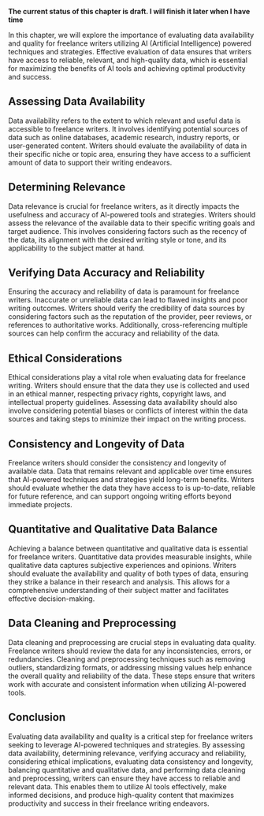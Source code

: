 **The current status of this chapter is draft. I will finish it later when I have time**

In this chapter, we will explore the importance of evaluating data availability and quality for freelance writers utilizing AI (Artificial Intelligence) powered techniques and strategies. Effective evaluation of data ensures that writers have access to reliable, relevant, and high-quality data, which is essential for maximizing the benefits of AI tools and achieving optimal productivity and success.

Assessing Data Availability
---------------------------

Data availability refers to the extent to which relevant and useful data is accessible to freelance writers. It involves identifying potential sources of data such as online databases, academic research, industry reports, or user-generated content. Writers should evaluate the availability of data in their specific niche or topic area, ensuring they have access to a sufficient amount of data to support their writing endeavors.

Determining Relevance
---------------------

Data relevance is crucial for freelance writers, as it directly impacts the usefulness and accuracy of AI-powered tools and strategies. Writers should assess the relevance of the available data to their specific writing goals and target audience. This involves considering factors such as the recency of the data, its alignment with the desired writing style or tone, and its applicability to the subject matter at hand.

Verifying Data Accuracy and Reliability
---------------------------------------

Ensuring the accuracy and reliability of data is paramount for freelance writers. Inaccurate or unreliable data can lead to flawed insights and poor writing outcomes. Writers should verify the credibility of data sources by considering factors such as the reputation of the provider, peer reviews, or references to authoritative works. Additionally, cross-referencing multiple sources can help confirm the accuracy and reliability of the data.

Ethical Considerations
----------------------

Ethical considerations play a vital role when evaluating data for freelance writing. Writers should ensure that the data they use is collected and used in an ethical manner, respecting privacy rights, copyright laws, and intellectual property guidelines. Assessing data availability should also involve considering potential biases or conflicts of interest within the data sources and taking steps to minimize their impact on the writing process.

Consistency and Longevity of Data
---------------------------------

Freelance writers should consider the consistency and longevity of available data. Data that remains relevant and applicable over time ensures that AI-powered techniques and strategies yield long-term benefits. Writers should evaluate whether the data they have access to is up-to-date, reliable for future reference, and can support ongoing writing efforts beyond immediate projects.

Quantitative and Qualitative Data Balance
-----------------------------------------

Achieving a balance between quantitative and qualitative data is essential for freelance writers. Quantitative data provides measurable insights, while qualitative data captures subjective experiences and opinions. Writers should evaluate the availability and quality of both types of data, ensuring they strike a balance in their research and analysis. This allows for a comprehensive understanding of their subject matter and facilitates effective decision-making.

Data Cleaning and Preprocessing
-------------------------------

Data cleaning and preprocessing are crucial steps in evaluating data quality. Freelance writers should review the data for any inconsistencies, errors, or redundancies. Cleaning and preprocessing techniques such as removing outliers, standardizing formats, or addressing missing values help enhance the overall quality and reliability of the data. These steps ensure that writers work with accurate and consistent information when utilizing AI-powered tools.

Conclusion
----------

Evaluating data availability and quality is a critical step for freelance writers seeking to leverage AI-powered techniques and strategies. By assessing data availability, determining relevance, verifying accuracy and reliability, considering ethical implications, evaluating data consistency and longevity, balancing quantitative and qualitative data, and performing data cleaning and preprocessing, writers can ensure they have access to reliable and relevant data. This enables them to utilize AI tools effectively, make informed decisions, and produce high-quality content that maximizes productivity and success in their freelance writing endeavors.
